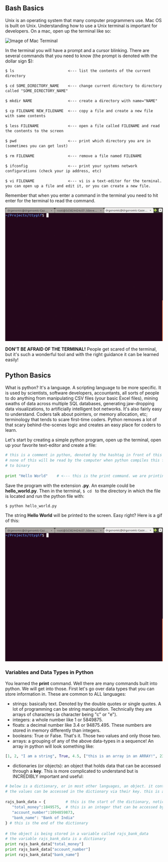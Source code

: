 ## Bash Basics
Unix is an operating system that many computer programmers use. Mac OS is built on Unix. Understanding how to use a Unix terminal is important for developers. On a mac, open up the terminal like so:

![Image of Mac Terminal](http://blog.teamtreehouse.com/wp-content/uploads/2012/09/Screen-Shot-2012-09-25-at-12.57.00-PM.png)

In the terminal you will have a prompt and a cursor blinking. There are several commands that you need to know (the prompt is denoted with the dollar sign $):
```
$ ls                        <--- list the contents of the current directory

$ cd SOME_DIRECTORY_NAME    <--- change current directory to directory called "SOME_DIRECTORY_NAME"

$ mkdir NAME                <--- create a directory with name="NAME"

$ cp FILENAME NEW_FILENAME  <--- copy a file and create a new file with same contents

$ less FILENAME             <--- open a file called FILENAME and read the contents to the screen

$ pwd                       <--- print which directory you are in (sometimes you can get lost)

$ rm FILENAME               <--- remove a file named FILENAME

$ ifconfig                  <--- print your systems network configurations (check your ip address, etc)

$ vi FILENAME               <--- vi is a text-editor for the terminal. you can open up a file and edit it, or you can create a new file.
```
Remember that when you enter a command in the terminal you need to hit enter for the terminal to read the command. 

![gif of bash](https://github.com/rmaitra/sonny-learns/blob/master/week1/bash_basics.gif)

**DON'T BE AFRAID OF THE TERMINAL!** People get scared of the terminal, but it's such a wonderful tool and with the right guidance it can be learned easily! 

## Python Basics
What is python? It's a language. A scripting language to be more specific. It is used by scientists, software developers, accountants, all sorts of people to do anything from manipulating CSV files (your basic Excel files), mining swaths of data across multiple SQL databases, generating jaw-dropping data visualizations, to artificially intelligent bot networks. It's also fairly easy to understand. Coders talk about pointers, or memory allocation, etc; terminology that tends to scare first-time coders. Python removes a lot of that scary behind-the-scenes logic and creates an easy place for coders to learn. 

Let's start by creating a simple python program, open up the terminal, open up your favorite text-editor and create a file:

```python
# this is a comment in python, denoted by the hashtag in front of this text
# none of this will be read by the computer when python compiles this file 
# to binary

print "Hello World"    # <--- this is the print command. we are printing a string to STDOUT (standard output, or in this case, the terminal when we run it)
```
Save the program with the extension **.py**. An example could be **hello_world.py**. Then in the terminal, ```$ cd ``` to the directory in which the file is located and run the python file with:
```
$ python hello_world.py
```
The string **Hello World** will be printed to the screen. Easy right? Here is a gif of this:

![gif of python helloword](https://github.com/rmaitra/sonny-learns/blob/master/week1/python_hello_world.gif)

### Variables and Data Types in Python
You learned the **print** command. Well there are many commands built into python. We will get into those. First let's go over data types that you can store information in. These are common to ALL languages:

- strings: basically text. Denoted by the double quotes or single quotes. A lot of programming can be string manipulation. Technically they are arrays of characters (a character being "c" or "e").
- integers: a whole number like 1 or 5849875.
- floats: a decimal number like 3.4 or 94875.495. These numbers are stored in memory differently than integers.
- booleans: True or False. That's it. Those two values and only those two.
- arrays: a grouping of any of the above data-types in a sequence! An array in python will look something like:

```python 
[1, 2, "I am a string", True, 4.5, ["this is an array in an ARRAY!", 23] ]
```

- dictionaries (or objects): an object that holds data that can be accessed through a **key**. This is more complicated to understand but is INCREDIBLY important and useful:

```python
# below is a dictionary, or in most other languages, an object. it contains KEYS and VALUES. 
# the values can be accessed in the dictionary via their key. this is a GREAT way to organize data in code

rajs_bank_data = {         # this is the start of the dictionary, notice it is being stored in a VARIABLE
   "total_money":1849575,  # this is an integer that can be accessed by the KEY "total_money"  
   "account_number":1094859873,
   "bank_name": "Bank of India"
} # this is the end of the dictionary

# the object is being stored in a variable called rajs_bank_data
# the variable rajs_bank_data is a dictionary
print rajs_bank_data["total_money"]
print rajs_bank_data["account_number"]
print rajs_bank_data["bank_name"]
``` 
